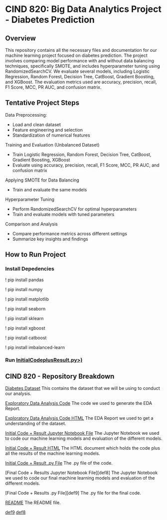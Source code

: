 # CIND 820: Big Data Analytics Project - Diabetes Prediction

## Overview
This repository contains all the necessary files and documentation for our machine learning project focused on diabetes prediction. The project involves comparing model performance with and without data balancing techniques, specifically SMOTE, and includes hyperparameter tuning using RandomizedSearchCV. We evaluate several models, including Logistic Regression, Random Forest, Decision Tree, CatBoost, Gradient Boosting, and XGBoost. The evaluation metrics used are accuracy, precision, recall, F1 Score, MCC, PR AUC, and confusion matrix.

## Tentative Project Steps 
Data Preprocessing:
* Load and clean dataset
* Feature engineering and selection
* Standardization of numerical features

Training and Evaluation (Unbalanced Dataset)
* Train Logistic Regression, Random Forest, Decision Tree, CatBoost, Gradient Boosting, XGBoost
* Evaluate using accuracy, precision, recall, F1 Score, MCC, PR AUC, and confusion matrix

Applying SMOTE for Data Balancing
* Train and evaluate the same models

Hyperparameter Tuning
* Perform RandomizedSearchCV for optimal hyperparameters
* Train and evaluate models with tuned parameters

Comparison and Analysis
* Compare performance metrics across different settings
* Summarize key insights and findings

## How to Run Project
### Install Depedencies 
! pip install pandas

! pip install numpy

! pip install matplotlib

! pip install seaborn

! pip install sklearn

! pip install xgboost

! pip install catboost

! pip install imbalanced-learn

### Run [InitialCodeplusResult.py>)](InitialCodeplusResult.py)

## CIND 820 - Repository Breakdown
[Diabetes Dataset][def6] This contains the dataset that we will be using to conduct our analysis.

[Exploratory Data Analysis Code][def5] The code we used to generate the EDA Report.

[Exploratory Data Analysis Code HTML][def4] The EDA Report we used to get a understanding of the dataset.

[Initial Code + Result Jupyter Notebook File][def3] The Jupyter Notebook we used to code our machine learning models and evaluation of the different models.

[Initial Code + Result HTML][def2] The HTML document which holds the code plus all the results of the machine learning models.

[Initial Code + Result .py File][def] The .py file of the code.

[Final Code + Results Jupyter Notebook File][def8] The Jupyter Notebook we used to code our final machine learning models and evaluation of the different models.

[Final Code + Results .py File][def9] The .py file for the final code.

[README][def] The README file.

[def]: InitialCodeplusResult.py
[def2]: Initial%20Code%20plus%20results.html
[def3]: Initial%20Code%20plus%20results.ipynb
[def4]: EDA_Analysis_Report.html
[def5]: EDA
[def6]: diabetes_012_health_indicators_BRFSS2015.csv
[def7]: README.md
[def9](<Final Code + Results>)
[def8](<Final Code + Results.ipynb>)